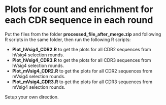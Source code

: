 # Plots for count and enrichment for each CDR sequence in each round

Put the files from the folder **processed_file_after_merge.zip** and following R scripts in the same folder, then run the following R scripts: 

- **Plot_hVsig4_CDR2.R** to get the plots for all CDR2 sequences from hVsig4 selection rounds. 
- **Plot_hVsig4_CDR3.R** to get the plots for all CDR3 sequences from hVsig4 selection rounds.
- **Plot_mVsig4_CDR2.R** to get the plots for all CDR2 sequences from mVsig4 selection rounds.
- **Plot_mVsig4_CDR3.R** to get the plots for all CDR3 sequences from mVsig4 selection rounds.

Setup your own direction.
